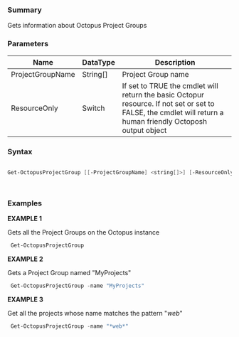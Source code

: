 ﻿### Summary

Gets information about Octopus Project Groups
### Parameters
| Name | DataType          | Description |
| ------------- | ----------- | ----------- |
| ProjectGroupName | String[] |  Project Group name     |
| ResourceOnly | Switch |  If set to TRUE the cmdlet will return the basic Octopur resource. If not set or set to FALSE, the cmdlet will return a human friendly Octoposh output object     |

### Syntax
``` powershell

Get-OctopusProjectGroup [[-ProjectGroupName] <string[]>] [-ResourceOnly <SwitchParameter>] [<CommonParameters>]




``` 

### Examples 

**EXAMPLE 1**

Gets all the Project Groups on the Octopus instance

``` powershell 
 Get-OctopusProjectGroup
``` 

**EXAMPLE 2**

Gets a Project Group named "MyProjects"

``` powershell 
 Get-OctopusProjectGroup -name "MyProjects"
``` 

**EXAMPLE 3**

Get all the projects whose name matches the pattern "*web*"

``` powershell 
 Get-OctopusProjectGroup -name "*web*"
``` 

